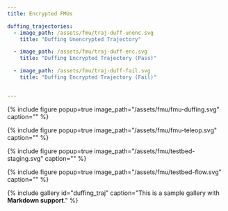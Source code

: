 ```yaml
---
title: Encrypted FMUs

duffing_trajectories:
  - image_path: /assets/fmu/traj-duff-unenc.svg
    title: "Duffing Unencrypted Trajectory"

  - image_path: /assets/fmu/traj-duff-enc.svg
    title: "Duffing Encrypted Trajectory (Pass)"

  - image_path: /assets/fmu/traj-duff-fail.svg
    title: "Duffing Encrypted Trajectory (Fail)"


---
```



<!-- FIGURE:  -->
{% include figure 
    popup=true 
    image_path="/assets/fmu/fmu-duffing.svg"
    caption="" %}

<!-- FIGURE:  -->
{% include figure 
    popup=true 
    image_path="/assets/fmu/fmu-teleop.svg"
    caption="" %}

<!-- FIGURE:  -->
{% include figure 
    popup=true 
        image_path="/assets/fmu/testbed-staging.svg"
caption="" %}

<!-- FIGURE:  -->
{% include figure 
    popup=true 
    image_path="/assets/fmu/testbed-flow.svg"
    caption="" %}

<!-- Gallery:  -->
{% include gallery 
    id="duffing_traj"
    caption="This is a sample gallery with **Markdown support**." %}

